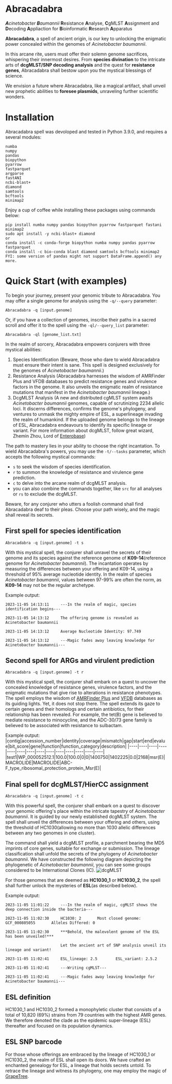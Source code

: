 # Abracadabra

***A****cinetobacter* ***B****aumannii* **R**esistance **A**nalyse, **C**gMLST **A**ssignment and **D**ecoding **A**ppliaction for **B**ioinformatic **R**esearch **A**pparatus

**Abracadabra**, a spell of ancient origin, is our key to unlocking the enigmatic power concealed within the genomes of *Acinetobacter baumannii*.

In this arcane rite, users must offer their solemn genome sacrifices, whispering their innermost desires. From **species divination** to the intricate arts of **dcgMLST/SNP decoding analysis** and the quest for **resistance genes**, Abracadabra shall bestow upon you the mystical blessings of science.

We envision a future where Abracadabra, like a magical artifact, shall unveil new prophetic abilities to **foresee plasmids**, unraveling further scientific wonders.

# Installation
Abracadabra spell was devoloped and tested in Python 3.9.0, and requires a several modules:
~~~~~~~~~~
numba
numpy
pandas
biopython
pyarrow
fastparquet
argparse
fastANI
ncbi-blast+
diamond
samtools
bcftools
minimap2
~~~~~~~~~~

Enjoy a cup of coffee while installing these packages using commands below:
~~~~~~~~~~
pip install numba numpy pandas biopython pyarrow fastparquet fastani minimap2
sudo apt install -y ncbi-blast+ diamond
or
conda install -c conda-forge biopython numba numpy pandas pyarrow fastparquet
conda install -c bio-conda blast diamond samtools bcftools minimap2
FYI: some version of pandas might not support DataFrame.append() any more.
~~~~~~~~~~

# Quick Start (with examples)

To begin your journey, present your genomic tribute to Abracadabra. You may offer a single genome for analysis using the `-q/--query` parameter:
~~~~~~~~~~
Abracadabra -q [input.genome]
~~~~~~~~~~

Or, if you have a collection of genomes, inscribe their paths in a sacred scroll and offer it to the spell using the `-ql/--query_list` parameter:
~~~~~~~~~~
Abracadabra -ql [genome_list.txt]
~~~~~~~~~~

In the realm of sorcery, Abracadabra empowers conjurers with three mystical abilities:

1. Species Identification (Beware, those who dare to wield Abracadabra must ensure their intent is sane. This spell is designed exclusively for the genomes of *Acinetobacter baumannii*.)
2. Resistance Analysis (Abracadabra harnesses the wisdom of AMRFinder Plus and VFDB databases to predict resistance genes and virulence factors in the genome. It also unveils the enigmatic realm of resistance mutations that manifest in the *Acinetobacter baumannii* lineage.)
3. DcgMLST Analysis (A new and distributed cgMLST system awaits *Acinetobacter baumannii* genomes, capable of scrutinizing 2234 allelic loci. It discerns differences, confirms the genome's phylogeny, and ventures to unmask the mighty empire of ESL, a superlineage invading the realm of humankind. If the uploaded genome belongs to the lineage of ESL, Abracadabra endeavours to identify its specific lineage or variant. For more information about dcgMLST, follow great wizard, Zhemin Zhou, Lord of [Enterobase](enterobase.warwick.ac.uk/))

The path to mastery lies in your ability to choose the right incantation. To wield Abracadabra's powers, you may use the `-t/--tasks` parameter, which accepts the following mystical commands:

- `s` to seek the wisdom of species identification.
- `r` to summon the knowledge of resistance and virulence gene prediction.
- `c` to delve into the arcane realm of dcgMLST analysis.
- you can also combine the commands together, like `src` for all analyses or `rs` to exclude the dcgMLST.

Beware, for any conjurer who utters a foolish command shall find Abracadabra deaf to their pleas. Choose your path wisely, and the magic shall reveal its secrets.

## First spell for species identification
~~~~~~~~~~
Abracadabra -q [input.genome] -t s
~~~~~~~~~~
With this mystical spell, the conjurer shall unravel the secrets of their genome and its species against the reference genome of **K09-14**(reference genome for *Acinetobacter baumannii*). The incantation operates by measuring the differences between your offering and K09-14, using a threshold of 95% average nucleotide identity. In the realm of species *Acinetobacter baumannii*, values between 97-99% are often the norm, as **K09-14** may not be the regular archetype.

Example output:
~~~~~~~~~~
2023-11-05 14:13:11     ---In the realm of magic, species identification begins---

2023-11-05 14:13:12     The offering genome is revealed as Acinetobacter baumannii

2023-11-05 14:13:12     Average Nucleotide Identity: 97.749

2023-11-05 14:13:12     ---Magic fades away leaving knowledge for Acinetobacter baumannii---
~~~~~~~~~~

## Second spell for ARGs and virulent prediction
~~~~~~~~~~
Abracadabra -q [input.genome] -t r
~~~~~~~~~~
With this mystical spell, the conjurer shall embark on a quest to uncover the concealed knowledge of resistance genes, virulence factors, and the enigmatic mutations that give rise to alterations in resistance phenotypes. The spell employs the wisdom of [AMRFinder Plus]() and [VFDB]() databases as its guiding lights. Yet, it does not stop there. The spell extends its gaze to certain  genes and their homologs and certain antibiotics, for their relationship has been revealed. For example, the tet(B) gene is believed to  mediate resistance to minocycline, and the ADC-30/73 gene family is believed to be associated with resistance to sulbactam.

Example output:
|contig|accession_number|identity|coverage|mismatch|gap|start|end|evalue|bit_score|gene|function|function_category|description|
|----|----|----|----|----|----|----|----|----|----|----|----|----|----|
|test1|WP_000052512.1|100.0|100.0|0|0|1400750|1402225|0.0|2168|msr(E)|MACROLIDE|MACROLIDE|ABC-F_type_ribosomal_protection_protein_Msr(E)|

## Final spell for dcgMLST/HierCC assignment
~~~~~~~~~~
Abracadabra -q [input.genome] -t c
~~~~~~~~~~
With this powerful spell, the conjurer shall embark on a quest to discover your genomic offering's place within the intricate tapestry of *Acinetobacter baumannii*. It is guided by our newly established dcgMLST system. The spell shall unveil the differences between your offering and others, using the threshold of HC1030(allowing no more than 1030 allelic differences between any two genomes in one cluster).

The command shall yield a dcgMLST profile, a parchment bearing the MD5 imprints of core genes, suitable for exchange or submission. The lineage classification shall unfold the secrets of the phylogeny of *Acinetobacter baumannii*. We have constructed the following diagram depicting the phylogenetic of *Acinetobacter baumannii*, you can see some groups considered to be International Clones (IC).
![dcgMLST](https://github.com/Zhou-lab-SUDA/Abracadabra/assets/88537949/4a31a9f4-3322-46ee-99e1-e14bfa12b35e)

For those genomes that are deemed as **HC1030_1** or **HC1030_2**, the spell shall further unlock the mysteries of **ESL**(as described below).

Example output:
~~~~~~~~~~
2023-11-05 11:01:22     ---In the realm of magic, cgMLST shows the deep connection inside the bacteria---

2023-11-05 11:02:30     HC1030: 2       Most closed genome: GCF_000805055       Alleles Differed: 0

2023-11-05 11:02:30     ***Behold, the malevolent genome of the ESL has been unveiled!***

                        Let the ancient art of SNP analysis unveil its lineage and variant!

2023-11-05 11:02:41     ESL_lineage: 2.5        ESL_variant: 2.5.2

2023-11-05 11:02:41     ---Writing cgMLST---

2023-11-05 11:02:41     ---Magic fades away leaving knowledge for Acinetobacter baumannii---
~~~~~~~~~~

## ESL definition
HC1030_1 and HC1030_2 formed a monophyletic cluster that consists of a total of 10,820 (69%) strains from 79 countries with the highest AMR genes. We therefore denoted the clade as the epidemic super-lineage (ESL) thereafter and focused on its population dynamics. 

## ESL SNP barcode

For those whose offerings are embraced by the lineage of HC1030_1 or HC1030_2, the realm of ESL shall open its doors. We have crafted an enchanted genealogy for ESL, a lineage that holds secrets untold. To retrace the lineage and witness its phylogeny, one may employ the magic of [GrapeTree](https://achtman-lab.github.io/GrapeTree/MSTree_holder.html?tree=https://github.com/Naclist/Li-et-al.-A.-baumanii-data-repo/blob/main/HC1200_1.r4.json).

